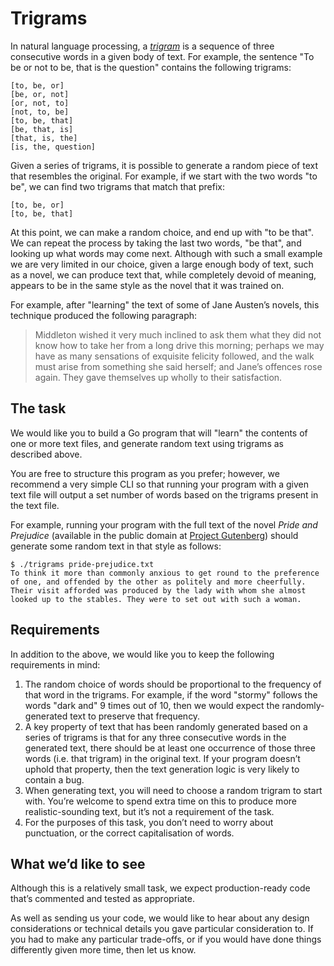 # Trigrams

In natural language processing, a [_trigram_](https://en.wikipedia.org/wiki/Trigram) is a sequence of three consecutive words in a given body of text. For example, the sentence "To be or not to be, that is the question" contains the following trigrams:

```
[to, be, or]
[be, or, not]
[or, not, to]
[not, to, be]
[to, be, that]
[be, that, is]
[that, is, the]
[is, the, question]
```

Given a series of trigrams, it is possible to generate a random piece of text that resembles the original. For example, if we start with the two words "to be", we can find two trigrams that match that prefix:

```
[to, be, or]
[to, be, that]
```

At this point, we can make a random choice, and end up with "to be that". We can repeat the process by taking the last two words, "be that", and looking up what words may come next. Although with such a small example we are very limited in our choice, given a large enough body of text, such as a novel, we can produce text that, while completely devoid of meaning, appears to be in the same style as the novel that it was trained on.

For example, after "learning" the text of some of Jane Austen’s novels, this technique produced the following paragraph:

> Middleton wished it very much inclined to ask them what they did not
> know how to take her from a long drive this morning; perhaps we may
> have as many sensations of exquisite felicity followed, and the walk
> must arise from something she said herself; and Jane’s offences rose
> again. They gave themselves up wholly to their satisfaction.

## The task

We would like you to build a Go program that will "learn" the contents of one or more text files, and generate random text using trigrams as described above.

You are free to structure this program as you prefer; however, we recommend a very simple CLI so that running your program with a given text file will output a set number of words based on the trigrams present in the text file.

For example, running your program with the full text of the novel _Pride and Prejudice_ (available in the public domain at [Project Gutenberg](https://www.gutenberg.org)) should generate some random text in that style as follows:

```
$ ./trigrams pride-prejudice.txt
To think it more than commonly anxious to get round to the preference of one, and offended by the other as politely and more cheerfully. Their visit afforded was produced by the lady with whom she almost looked up to the stables. They were to set out with such a woman.
```

## Requirements

In addition to the above, we would like you to keep the following requirements in mind:

  1. The random choice of words should be proportional to the frequency of that word in the trigrams. For example, if the word "stormy" follows the words "dark and" 9 times out of 10, then we would expect the randomly-generated text to preserve that frequency.
  2. A key property of text that has been randomly generated based on a series of trigrams is that for any three consecutive words in the generated text, there should be at least one occurrence of those three words (i.e. that trigram) in the original text. If your program doesn’t uphold that property, then the text generation logic is very likely to contain a bug.
  3. When generating text, you will need to choose a random trigram to start with. You’re welcome to spend extra time on this to produce more realistic-sounding text, but it’s not a requirement of the task.
  4. For the purposes of this task, you don’t need to worry about punctuation, or the correct capitalisation of words.

## What we’d like to see

Although this is a relatively small task, we expect production-ready code that’s commented and tested as appropriate.

As well as sending us your code, we would like to hear about any design considerations or technical details you gave particular consideration to. If you had to make any particular trade-offs, or if you would have done things differently given more time, then let us know.
